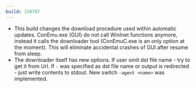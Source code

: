 ```yaml
---
build: 150707
---
```


* This build changes the download procedure used within automatic updates.
    ConEmu.exe (GUI) do not call WinInet functions anymore, instead it calls
    the downloader tool (ConEmuC.exe is an only option at the moment).
    This will eliminate accidental crashes of GUI after resume from sleep.
* The downloader itself has new options.
    If user omit dst file name - try to get it from Url.
    If `-` was specified as dst file name or output is redirected - just write contents to stdout.
    New switch `-agent <name>` was implemented.
